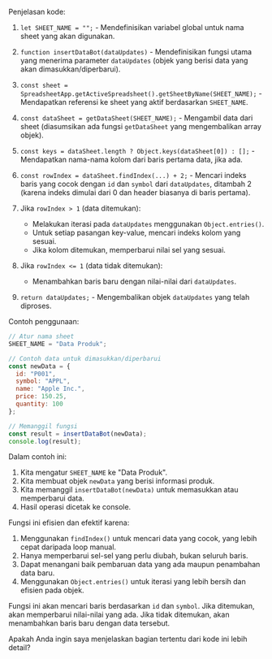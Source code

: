 Penjelasan kode:

1. `let SHEET_NAME = "";` - Mendefinisikan variabel global untuk nama sheet yang akan digunakan.

2. `function insertDataBot(dataUpdates)` - Mendefinisikan fungsi utama yang menerima parameter `dataUpdates` (objek yang berisi data yang akan dimasukkan/diperbarui).

3. `const sheet = SpreadsheetApp.getActiveSpreadsheet().getSheetByName(SHEET_NAME);` - Mendapatkan referensi ke sheet yang aktif berdasarkan `SHEET_NAME`.

4. `const dataSheet = getDataSheet(SHEET_NAME);` - Mengambil data dari sheet (diasumsikan ada fungsi `getDataSheet` yang mengembalikan array objek).

5. `const keys = dataSheet.length ? Object.keys(dataSheet[0]) : [];` - Mendapatkan nama-nama kolom dari baris pertama data, jika ada.

6. `const rowIndex = dataSheet.findIndex(...) + 2;` - Mencari indeks baris yang cocok dengan `id` dan `symbol` dari `dataUpdates`, ditambah 2 (karena indeks dimulai dari 0 dan header biasanya di baris pertama).

7. Jika `rowIndex > 1` (data ditemukan):
   - Melakukan iterasi pada `dataUpdates` menggunakan `Object.entries()`.
   - Untuk setiap pasangan key-value, mencari indeks kolom yang sesuai.
   - Jika kolom ditemukan, memperbarui nilai sel yang sesuai.

8. Jika `rowIndex <= 1` (data tidak ditemukan):
   - Menambahkan baris baru dengan nilai-nilai dari `dataUpdates`.

9. `return dataUpdates;` - Mengembalikan objek `dataUpdates` yang telah diproses.

Contoh penggunaan:

```javascript
// Atur nama sheet
SHEET_NAME = "Data Produk";

// Contoh data untuk dimasukkan/diperbarui
const newData = {
  id: "P001",
  symbol: "APPL",
  name: "Apple Inc.",
  price: 150.25,
  quantity: 100
};

// Memanggil fungsi
const result = insertDataBot(newData);
console.log(result);
```

Dalam contoh ini:

1. Kita mengatur `SHEET_NAME` ke "Data Produk".
2. Kita membuat objek `newData` yang berisi informasi produk.
3. Kita memanggil `insertDataBot(newData)` untuk memasukkan atau memperbarui data.
4. Hasil operasi dicetak ke console.

Fungsi ini efisien dan efektif karena:

1. Menggunakan `findIndex()` untuk mencari data yang cocok, yang lebih cepat daripada loop manual.
2. Hanya memperbarui sel-sel yang perlu diubah, bukan seluruh baris.
3. Dapat menangani baik pembaruan data yang ada maupun penambahan data baru.
4. Menggunakan `Object.entries()` untuk iterasi yang lebih bersih dan efisien pada objek.

Fungsi ini akan mencari baris berdasarkan `id` dan `symbol`. Jika ditemukan, akan memperbarui nilai-nilai yang ada. Jika tidak ditemukan, akan menambahkan baris baru dengan data tersebut.

Apakah Anda ingin saya menjelaskan bagian tertentu dari kode ini lebih detail?

